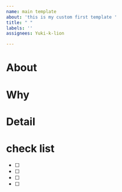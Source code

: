 ```yaml
---
name: main template
about: 'this is my custom first template '
title: " "
labels: ''
assignees: Yuki-k-lion

---
```


# About

# Why

# Detail

# check list
- [ ] 
- [ ] 
- [ ] 
- [ ]
